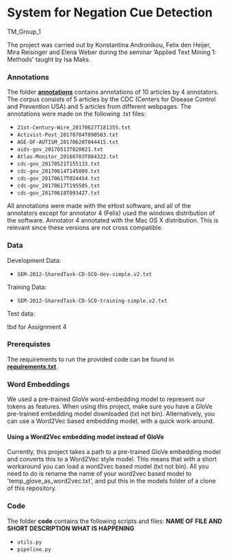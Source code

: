 # System for Negation Cue Detection
TM_Group_1

The project was carried out by Konstantina Andronikou, Felix den Heijer, Mira Reisinger and Elena Weber during the seminar ‘Applied Text Mining 1: Methods' taught by Isa Maks.

### Annotations
The folder [**annotations**](https://github.com/surferfelix/ATT_TM_Group_1/tree/main/annotations) contains annotations of 10 articles by 4 annotators. The corpus consists of 5 articles by the CDC (Centers for Disease Control and Prevention USA) and 5 articles from different webpages. The annotations were made on the following .txt files:

* `21st-Century-Wire_20170627T181355.txt`
* `Activist-Post_20170704T090503.txt`
* `AGE-OF-AUTISM_20170620T044415.txt`
* `aids-gov_20170513T020021.txt`
* `Atlas-Monitor_20160703T084322.txt`
* `cdc-gov_20170521T155133.txt`
* `cdc-gov_20170614T145809.txt`
* `cdc-gov_20170617T024454.txt`
* `cdc-gov_20170617T195505.txt`
* `cdc-gov_20170618T093427.txt`

All annotations were made with the eHost software, and all of the annotators except for annotator 4 (Felix) used the windows distribution of the software. Annotator 4 annotated with the Mac OS X distribution. This is relevant since these versions are not cross compatible.


### Data
Development Data:
* `SEM-2012-SharedTask-CD-SCO-dev-simple.v2.txt`

Training Data:
* `SEM-2012-SharedTask-CD-SCO-training-simple.v2.txt`

Test data:

tbd for Assignment 4

### Prerequistes 
The requirements to run the provided code can be found in [**requirements.txt**](https://github.com/surferfelix/ATT_TM_Group_1/blob/main/requirements.txt).

### Word Embeddings 
We used a pre-trained GloVe word-embedding model to represent our tokens as features. When using this project, make sure you have a GloVe pre-trained embedding model downloaded (txt not bin). Alternatively, you can use a Word2Vec based embedding model, with a quick work-around.

#### Using a Word2Vec embedding model instead of GloVe
Currently, this project takes a path to a pre-trained GloVe embedding model and converts this to a Word2Vec style model. This means that with a short workaround you can load a word2vec based model (txt not bin). All you need to do is rename the name of your word2vec based model to 'temp_glove_as_word2vec.txt', and put this in the models folder of a clone of this repository. 

### Code
The folder **code** contains the following scripts and files: **NAME OF FILE AND SHORT DESCRIPTION WHAT IS HAPPENING**
* `utils.py`
* `pipeline.py`
